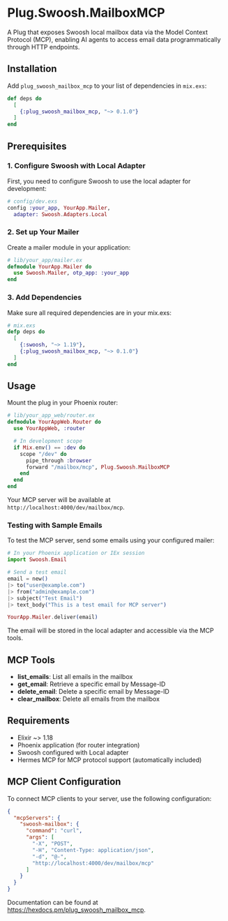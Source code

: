 # Plug.Swoosh.MailboxMCP

A Plug that exposes Swoosh local mailbox data via the Model Context Protocol (MCP), enabling AI agents to access email data programmatically through HTTP endpoints.

## Installation

Add `plug_swoosh_mailbox_mcp` to your list of dependencies in `mix.exs`:

```elixir
def deps do
  [
    {:plug_swoosh_mailbox_mcp, "~> 0.1.0"}
  ]
end
```

## Prerequisites

### 1. Configure Swoosh with Local Adapter

First, you need to configure Swoosh to use the local adapter for development:

```elixir
# config/dev.exs
config :your_app, YourApp.Mailer,
  adapter: Swoosh.Adapters.Local
```

### 2. Set up Your Mailer

Create a mailer module in your application:

```elixir
# lib/your_app/mailer.ex
defmodule YourApp.Mailer do
  use Swoosh.Mailer, otp_app: :your_app
end
```

### 3. Add Dependencies

Make sure all required dependencies are in your mix.exs:

```elixir
# mix.exs
defp deps do
  [
    {:swoosh, "~> 1.19"},
    {:plug_swoosh_mailbox_mcp, "~> 0.1.0"}
  ]
end
```

## Usage

Mount the plug in your Phoenix router:

```elixir
# lib/your_app_web/router.ex
defmodule YourAppWeb.Router do
  use YourAppWeb, :router

  # In development scope
  if Mix.env() == :dev do
    scope "/dev" do
      pipe_through :browser
      forward "/mailbox/mcp", Plug.Swoosh.MailboxMCP
    end
  end
end
```

Your MCP server will be available at `http://localhost:4000/dev/mailbox/mcp`.

### Testing with Sample Emails

To test the MCP server, send some emails using your configured mailer:

```elixir
# In your Phoenix application or IEx session
import Swoosh.Email

# Send a test email
email = new()
|> to("user@example.com")
|> from("admin@example.com")
|> subject("Test Email")
|> text_body("This is a test email for MCP server")

YourApp.Mailer.deliver(email)
```

The email will be stored in the local adapter and accessible via the MCP tools.

## MCP Tools

- **list_emails**: List all emails in the mailbox
- **get_email**: Retrieve a specific email by Message-ID
- **delete_email**: Delete a specific email by Message-ID
- **clear_mailbox**: Delete all emails from the mailbox

## Requirements

- Elixir ~> 1.18
- Phoenix application (for router integration)
- Swoosh configured with Local adapter
- Hermes MCP for MCP protocol support (automatically included)

## MCP Client Configuration

To connect MCP clients to your server, use the following configuration:

```json
{
  "mcpServers": {
    "swoosh-mailbox": {
      "command": "curl",
      "args": [
        "-X", "POST",
        "-H", "Content-Type: application/json",
        "-d", "@-",
        "http://localhost:4000/dev/mailbox/mcp"
      ]
    }
  }
}
```

Documentation can be found at <https://hexdocs.pm/plug_swoosh_mailbox_mcp>.
